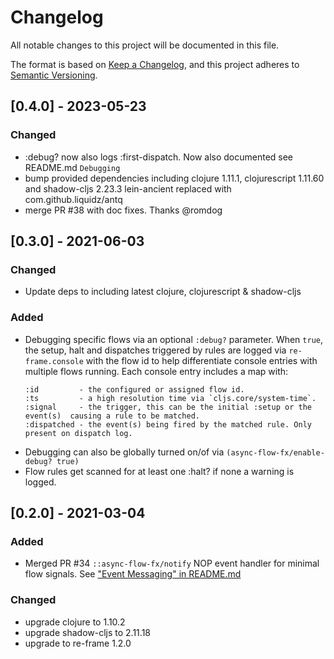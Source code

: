 # Changelog

All notable changes to this project will be documented in this file.

The format is based on [Keep a Changelog](https://keepachangelog.com/en/1.0.0/),
and this project adheres to [Semantic Versioning](https://semver.org/spec/v2.0.0.html).

## [0.4.0] - 2023-05-23
### Changed
- :debug? now also logs :first-dispatch. Now also documented see README.md `Debugging`
- bump provided dependencies including clojure 1.11.1, clojurescript 1.11.60 and shadow-cljs 2.23.3
  lein-ancient replaced with com.github.liquidz/antq
- merge PR #38 with doc fixes. Thanks @romdog

## [0.3.0] - 2021-06-03
### Changed
- Update deps to including latest clojure, clojurescript & shadow-cljs

### Added
- Debugging specific flows via an optional `:debug?` parameter. 
  When `true`, the setup, halt and dispatches triggered by rules are logged via `re-frame.console` with the flow id
  to help differentiate console entries with multiple flows running. 
  Each console entry includes a map with:
  ```
  :id         - the configured or assigned flow id.
  :ts         - a high resolution time via `cljs.core/system-time`.
  :signal     - the trigger, this can be the initial :setup or the event(s)  causing a rule to be matched.
  :dispatched - the event(s) being fired by the matched rule. Only present on dispatch log.
  ```
- Debugging can also be globally turned on/of via `(async-flow-fx/enable-debug? true)`
- Flow rules get scanned for at least one :halt?  if none a warning is logged.

## [0.2.0] - 2021-03-04
### Added
- Merged PR #34 `::async-flow-fx/notify` NOP event handler for minimal flow signals. See ["Event Messaging" in README.md](https://github.com/day8/re-frame-async-flow-fx#event-messaging)
### Changed
- upgrade clojure to 1.10.2
- upgrade shadow-cljs to 2.11.18
- upgrade to re-frame 1.2.0
